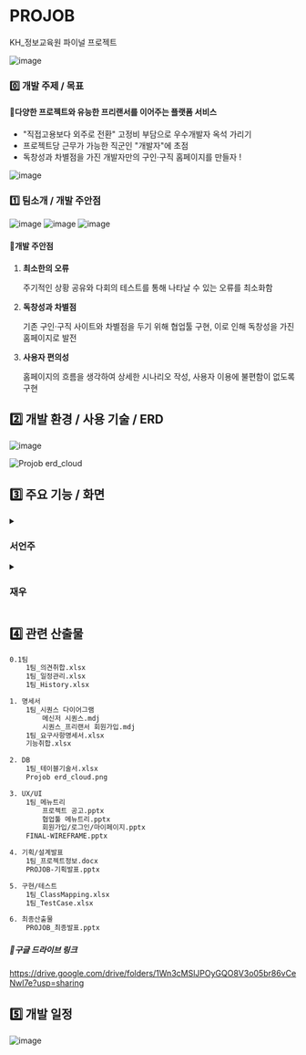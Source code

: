 

# PROJOB
KH_정보교육원 파이널 프로젝트

![image](https://user-images.githubusercontent.com/92707182/181875397-36a54d8c-361e-4533-8ecf-feb44a7baaad.png)

### 0️⃣ 개발 주제 / 목표


#### 📖다양한 프로젝트와 유능한 프리랜서를 이어주는 플랫폼 서비스

- "직접고용보다 외주로 전환" 고정비 부담으로 우수개발자 옥석 가리기
- 프로젝트당 근무가 가능한 직군인 "개발자"에 초점
- 독창성과 차별점을 가진 개발자만의 구인·구직 홈페이지를 만들자 ! 



![image](https://user-images.githubusercontent.com/92707182/181875443-e9c4172a-8042-4e2b-b31d-b5eee6b05a81.png)



### 1️⃣ 팀소개 / 개발 주안점
![image](https://user-images.githubusercontent.com/92707182/181875432-49ba300d-6020-4341-8535-7695292d28cd.png)
![image](https://user-images.githubusercontent.com/92707182/181875458-621c6f5e-92d6-41cf-89a4-3d7794e63712.png)
![image](https://user-images.githubusercontent.com/92707182/181875462-d2eaca6a-fa37-4dfd-8736-96ecdfc1d9aa.png)


#### 🔎개발 주안점

1. **최소한의 오류**

   주기적인 상황 공유와 다회의 테스트를 통해 나타날 수 있는 오류를 최소화함

2. **독창성과 차별점**

   기존 구인·구직 사이트와 차별점을 두기 위해 협업툴 구현, 이로 인해 독창성을 가진 홈페이지로 발전

3. **사용자 편의성**

   홈페이지의 흐름을 생각하여 상세한 시나리오 작성, 사용자 이용에 불편함이 없도록 구현

   

## 2️⃣ 개발 환경 / 사용 기술 / ERD

![image](https://user-images.githubusercontent.com/92707182/181875470-8c9507b4-28d8-4c50-bf59-6f31f325b428.png)


![Projob erd_cloud](https://user-images.githubusercontent.com/92707182/181875815-7795b9e3-f1fc-4c37-bd15-421245d170cb.png)



## 3️⃣ 주요 기능 / 화면

<details>
<h3>𝙐𝙎𝙀𝙍 & 𝙍𝙀𝙎𝙐𝙈𝙀 & 𝙋𝙍𝙊𝙅𝙀𝘾𝙏 & 𝘼𝘿𝙈𝙄𝙉</h3>
<summary><h3>서언주</h3></summary>
<details>
	<summary><h4>𝐌𝐚𝐢𝐧</h4></summary>
	<div markdown="1">
	<p>𝐌𝐚𝐢𝐧</p>
	<img src="https://user-images.githubusercontent.com/92707182/181916709-3a0e3bd7-ed25-4c55-a583-a611c45ffbb0.gif">
	
```html
✅ 𝑫𝒆𝒔𝒄𝒓𝒊𝒑𝒕𝒊𝒐𝒏 
▸ 배너를 크게 두어 홈페이지 구성이 풍부해보이도록
▸ 가장 하단에는 서비스를 이용한 고객들의 경험을 이미지로 나열하여 친근한 느낌 부여
```
<p>𝐌𝐚𝐢𝐧 - 𝚖𝚎𝚗𝚞</p>
	<img src="https://user-images.githubusercontent.com/92707182/181916760-5225deea-024e-4f4b-945b-7a46cc5e27e9.gif">
	<br>
	
```html
✅ 𝑫𝒆𝒔𝒄𝒓𝒊𝒑𝒕𝒊𝒐𝒏 
▸ 로그인 여부를 판별하여 서비스 이동 가능여부 결정
▸ 프로젝트 목록만 비회원으로 조회 가능
```
</details>
<details>
<summary><h4>𝐉𝐎𝐈𝐍</h4></summary>
<p>𝐉𝐎𝐈𝐍</p>
	<img src="https://user-images.githubusercontent.com/92707182/181916734-46d51f3f-f14a-44c5-a53f-8b5756ae9114.gif">
	
```html
✅ 𝑫𝒆𝒔𝒄𝒓𝒊𝒑𝒕𝒊𝒐𝒏 
▸ 약관 동의없이 다음단계로 진행할 수 없음
▸ 필요 정보를 입력받을 수 있는 화면
▸ 아이디와 이메일은 중복확인을 거쳐야 함(Ajax)
▸ 비밀번호의 경우 javascript를 사용해서 동일했을 때 "일치합니다"가 출력되도록 구현
▸ Daum postcode api를 사용하여 우편번호와 주소, 상세주소 등을 기입
▸ 비밀번호는 BCryptpasswordencoder를 사용하여 암호화, DB에도 암호화된 상태로 저장
```
<details><summary><h5>𝑪𝒐𝒅𝒆</h5></summary>

```javascript
✅ 𝑪𝒐𝒅𝒆
//아이디 중복확인
<script>
$(function() {
	$(".idchk1").hide();
	$(".idchk2").hide();
	$('#checkid').click(function() {
		var us_id=$("#us_id").val();
		if (us_id != '') {
			$.ajax({
			type : 'post',
			url :'/projob/idchk',
			data : {us_id :us_id},
			success : 
				function(result) {
					if (result == '0') {
						$(".idchk1").show();
						$(".idchk2").hide();
					} else{
						$(".idchk2").show();
						$(".idchk1").hide();
					}
					},error : function(a, b, c) {
						console.log(a, b, c);}
			});
		} else { 
		alert('아이디를 입력해주세요.');
		$('#us_id').focus();
		}
	});
});
</script>
```
</details>
</details>
<details>
<summary><h4>𝐋𝐎𝐆𝐈𝐍</h4></summary>
<p>𝐋𝐎𝐆𝐈𝐍 - 𝚊𝚙𝚙𝚛𝚘𝚟𝚎𝚍 𝚞𝚜𝚎𝚛</p>
	<img src="https://user-images.githubusercontent.com/92707182/181916748-81c10960-2403-4b6e-a5f0-54ba987df8de.gif">
<p>𝐋𝐎𝐆𝐈𝐍 - 𝚞𝚗𝚊𝚙𝚙𝚛𝚘𝚟𝚎𝚍 𝚞𝚜𝚎𝚛</p>
	<img src="https://user-images.githubusercontent.com/92707182/181916751-07065bae-b14f-4605-8974-706246b2a94f.gif">
	
```html
✅ 𝑫𝒆𝒔𝒄𝒓𝒊𝒑𝒕𝒊𝒐𝒏 
▸ 아이디와 비밀번호 일치 여부를 반환
▸ 승인된 회원의 경우 메인홈페이지로 이동
▸ 미승인 회원은 프로젝트 공고 등록 및 신청 등이 제한됨
▸ 암호화 된 상태로 저장된 비밀번호와, 로그인 시 입력하는 비밀번호를 비교하기 위해 
 BCryptPasswordEncoder class의 matchers method를 사용해 비교 후 로그인 성공 여부 반환
```
<p>𝐋𝐎𝐆𝐈𝐍 - 𝚏𝚒𝚗𝚍 𝙸𝙳</p>
	<img src="https://user-images.githubusercontent.com/92707182/181916741-e39716fa-0faa-42c0-816f-1853accb5522.gif">
	
```html
✅ 𝑫𝒆𝒔𝒄𝒓𝒊𝒑𝒕𝒊𝒐𝒏 
▸ 필요 정보를 모두 입력 후 해당 정보와 일치하는 회원이 있는지 조회
▸ 조회결과 alert으로 반환
```
<p>𝐋𝐎𝐆𝐈𝐍 - 𝚏𝚒𝚗𝚍 𝙿𝚊𝚜𝚜𝚠𝚘𝚛𝚍</p>
	<img src="https://user-images.githubusercontent.com/92707182/181916744-ef2056fe-2c72-4f8e-a110-a257f032ef1f.gif">
	
```html
✅ 𝑫𝒆𝒔𝒄𝒓𝒊𝒑𝒕𝒊𝒐𝒏 
▸ 필요 정보를 모두 입력 후 해당 정보와 일치하는 회원이 있는지 조회
▸ 조회결과 일치하는 회원이 없으면 alert으로 반환
▸ 일치하는 회원이 있다면 비밀번호 재설정 페이지로 이동 후 재설정 
	(BCryptPasswordEncoder class로 암호화 후 DB 업데이트)
```
</details>
<details>
<summary><h4>𝐌𝐘 𝐏𝐀𝐆𝐄</h4></summary>
	<p>𝐌𝐘 𝐏𝐀𝐆𝐄 - 𝙲𝚑𝚊𝚗𝚐𝚒𝚗𝚐 𝚒𝚗𝚏𝚘𝚛𝚖𝚊𝚝𝚒𝚘𝚗</p>
	<img src="https://user-images.githubusercontent.com/92707182/181916769-dd4a3c35-235a-480d-bbef-16397184e547.gif">
	
```html
✅ 𝑫𝒆𝒔𝒄𝒓𝒊𝒑𝒕𝒊𝒐𝒏 
▸ 개인정보 수정 전 본인확인 절차 - 로그인 로직과 동일하게 matchers method를 사용해 일치여부 반환
▸ 이메일은 ajax를 사용해 중복확인 후 중복 이메일이 없을 경우에만 수정이 가능(회원가입과 동일)
▸ 하단 수정하기 버튼 클릭시 입력한 내용 수정 후 정보수정화면 출력
▸ 돌아가기 버튼 클릭시 마이페이지 메인으로 돌아감
```

<p>𝐌𝐘 𝐏𝐀𝐆𝐄 - 𝚠𝚛𝚒𝚝𝚎 𝚛𝚎𝚜𝚞𝚖𝚎</p>
	<img src="https://user-images.githubusercontent.com/92707182/181916778-37bbc50d-1d41-4998-bef0-6b96871978cb.gif">
	<img src="https://user-images.githubusercontent.com/92707182/181916782-0de4e363-07be-40f3-9ac4-582e6f1986b5.gif">
	
```html
✅ 𝑫𝒆𝒔𝒄𝒓𝒊𝒑𝒕𝒊𝒐𝒏 
▸ MultipartFile (스프링 제공) 인터페이스로 이력서 사진 업로드
▸ JS를 통해 이미지 태그에 속성 부여, 미리볼 수 있도록 구현
▸ 경력사항 및 자격증은 항목 추가 및 삭제 기능
▸ 자격증명이 기재되어 있지 않으면 항목 추가가 되지 않음
▸ 이력서와 자격증, 경력사항은 테이블을 별도로 두어 이력서 하나당 최대 3개씩 입력할 수 있도록 구현
▸ 홈페이지 입력 및 공개여부 설정 후 등록 가능
▸ 공개여부에 따라 추후 이력서 수정 및 삭제가 가능 - 공개시 수정 불가, 공개 후 프로젝트 신청시 해당 이력서 삭제 불가
```

<details><summary><h5>𝑪𝒐𝒅𝒆</h5></summary>

```javascript
✅ 𝑪𝒐𝒅𝒆
//이미지 미리보기 
<script type="text/javascript">
	let fileTag = document.querySelector("input[name=f]");
	let divPreview = document.querySelector("#div-preview");
	fileTag.onchange = function() {
		if(fileTag.files.length > 0) {
		//이미지 src에 들어갈 데이터 구하기
			for (let i = 0; i<fileTag.files.length; i++) { let reader = new FileReader();
				reader.onload = function(data) {
				let src = data.target.result;
				//1. 이미지 태그 만들기
				let imgTag = document.createElement('img');
				//2. 이미지 태그 속성들 세팅하기imgTag.setAttribute('src', src);
				imgTag.setAttribute('width', '200');
				imgTag.setAttribute('height', '300');
				//3. 이미지 태그 div안에 넣기
				divPreview.appendChild(imgTag);
			}reader.readAsDataURL(fileTag.files[i]);}
		} else {divPreview.innerHTML = "";
	}}
<script>
```
</details>
<p>𝐌𝐘 𝐏𝐀𝐆𝐄 - 𝚎𝚍𝚒𝚝 𝚛𝚎𝚜𝚞𝚖𝚎</p>
	<img src="https://user-images.githubusercontent.com/92707182/181916786-0c8f3d2c-f7bf-4fda-9ec3-1017dbd3faa8.gif">

```html
✅ 𝑫𝒆𝒔𝒄𝒓𝒊𝒑𝒕𝒊𝒐𝒏 
▸ 이력서 목록에서 이력서명 클릭시 해당 이력서 내용 조회 가능
▸ 비공개된 이력서인 경우에만 수정 가능
▸ 인적사항 수정 가능
▸ 수정 전 정보를 받아오기 위해 value로 저장된 값 input태그에 출력
```
<p>𝐌𝐘 𝐏𝐀𝐆𝐄 - 𝚍𝚎𝚕𝚎𝚝𝚎 𝚛𝚎𝚜𝚞𝚖𝚎</p>
	<img src="https://user-images.githubusercontent.com/92707182/181916790-972158f3-6a70-41ff-9a92-332f48bb8a9c.gif">
	
```html
✅ 𝑫𝒆𝒔𝒄𝒓𝒊𝒑𝒕𝒊𝒐𝒏 
▸ 프로젝트 신청시 제출한 이력서는 삭제 불가
▸ 프로젝트 신청하지 않은 이력서(혹은 비공개된 이력서)는 삭제 가능
```
</details>
<details>
<summary><h4>𝐏𝐑𝐎𝐉𝐄𝐂𝐓</h4></summary>
	<p>𝐏𝐑𝐎𝐉𝐄𝐂𝐓 - 𝚙𝚛𝚘𝚓𝚎𝚌𝚝 𝚛𝚎𝚐𝚒𝚜𝚝𝚛𝚊𝚝𝚒𝚘𝚗</p>
	<img src="https://user-images.githubusercontent.com/92707182/181916798-1f194c1a-6fca-4554-a296-271dc86238da.gif">
	
```html
✅ 𝑫𝒆𝒔𝒄𝒓𝒊𝒑𝒕𝒊𝒐𝒏 
▸ 헤더에서 project선택해 들어가면 관리자의 승인을 받은 프로젝트 목록 조회 가능
▸ 기업은 프로젝트 화면 하단에 프로젝트 등록버튼이 생성됨
▸ 클릭시 공고 내용을 입력할 수 있는 화면으로 이동
▸ 카테고리 및 제목, 내용 입력 가능
▸ 내용의 경우 ckeditor api를 사용
▸ 하단에서 작업기간, 모집인원, 예산 입력 가능(필수 입력 사항) 
▸ 첨부파일의 경우 MultipartFile을 활용하여 이력서와 동일하게 구현
▸ 미리보기 img태그의 경우 실제 프로젝트 공고 확인 때와 비슷한 크기로 출력
▸ 등록버튼 클릭 시 프로젝트 현황으로 이동하여 관리자 승인 대기중인 프로젝트 확인 가능
▸ 관리자 승인 완료된 프로젝트 또한 조회가 가능하며 해당 페이지에서 프리랜서 선정 페이지로 이동
```
<p>𝐏𝐑𝐎𝐉𝐄𝐂𝐓 - 𝚍𝚎𝚕𝚎𝚝𝚎  𝚙𝚛𝚘𝚓𝚎𝚌𝚝</p>
	<img src="https://user-images.githubusercontent.com/92707182/181916804-3227ccde-42b0-4217-9c57-556601c16312.gif">
	
```html
✅ 𝑫𝒆𝒔𝒄𝒓𝒊𝒑𝒕𝒊𝒐𝒏 
▸ 기업의 마이페이지에서 프로젝트 현황 조회 가능
▸ 관리자 승인대기상태인 프로젝트는 삭제 가능
```
<p>𝐏𝐑𝐎𝐉𝐄𝐂𝐓 - 𝚙𝚛𝚘𝚓𝚎𝚌𝚝 𝚊𝚙𝚙𝚕𝚒𝚌𝚊𝚝𝚒𝚘𝚗</p>
	<img src="https://user-images.githubusercontent.com/92707182/181916838-389427b8-2556-44f5-ac7b-67e4cc150514.gif">
	
```html
✅ 𝑫𝒆𝒔𝒄𝒓𝒊𝒑𝒕𝒊𝒐𝒏 
▸ 헤더에서 project선택해 들어가면 관리자의 승인을 받은 프로젝트 목록 조회 가능
▸ 프로젝트명 클릭 후 상세조회 페이지로 들어가면, 내용 조회 가능
▸ 프로젝트 신청하기 버튼 클릭시 신청페이지로 이동
▸ 로그인된 회원의 '공개된' 이력서 목록만 불러옴
▸ checkbox 체크 후 프로젝트 신청하기 클릭 시 해당 이력서와 본인 정보가 기업측에게 전달됨
▸ 신청완료 시 마이페이지 메인으로 이동
▸ 신청중인 프로젝트 건수가 증가되며, 하단 프로젝트명 클릭시 신청한 프로젝트 상세조회 화면으로 이동
▸ 선정완료 시 좌측 진행중인 프로젝트로 이동 (신청중인 프로젝트와 동일하게 조회 가능)
```
<p>𝐏𝐑𝐎𝐉𝐄𝐂𝐓 - 𝚏𝚛𝚎𝚎𝚕𝚊𝚗𝚌𝚎𝚛 𝚜𝚎𝚕𝚎𝚌𝚝𝚒𝚘𝚗</p>
	<img src="https://user-images.githubusercontent.com/92707182/181916808-7f7c898d-85fc-4d3c-be9e-90668e6d5dcd.gif">
	
```html
✅ 𝑫𝒆𝒔𝒄𝒓𝒊𝒑𝒕𝒊𝒐𝒏 
▸ 기업 아이디로 로그인 후 마이페이지로 이동하면 진행중인 프로젝트와, 관리자의 승인을 기다리는 프로젝트 건수 및 해당 프로젝트 조회 가능
▸ 기업 정보조회(정보수정) 하단 프로젝트 관리 버튼 클릭 시 프로젝트 현황 페이지로 이동
▸ 프로젝트 현황에서 프로젝트명 클릭 시 해당 프로젝트에 신청한 프리랜서 목록 조회 가능
▸ 프로젝트 명 클릭시 해당 프로젝트를 신청한 프리랜서, 이미 선정된 프리랜서 목록 조회 가능
▸ 신청현황에 있는 이력서 제목 클릭 시 새창에서 해당 이력서 조회 가능
▸ 새창을 띄워 프로젝트에 신청한 이력서를 조회할 수 있도록 함
▸ 사진 및 인적사항, 경력사항, 자격증 모두 조회 가능하며 가장 하단 창닫기 버튼을 이용해 창 닫기 가능
▸ 신청현황에서 checkbox 클릭 후 선정하기 클릭 시 선정 완료
▸ 프로젝트 신청현황목록에서 해당 프로젝트 신청현황으로 이동하면 선정현황에 이동되어 있는 프리랜서 조회 가능
▸ 선정 완료된 프리랜서라도 이력서 조회 가능
```
</details>
<details>
<summary><h4>𝐀𝐃𝐌𝐈𝐍</h4></summary>
	<p>𝐀𝐃𝐌𝐈𝐍 - 𝚕𝚘𝚐𝚒𝚗 & 𝚖𝚊𝚒𝚗</p>
	<img src="https://user-images.githubusercontent.com/92707182/181916817-9a8a6a81-eab1-4047-8b26-73b9b6bd9689.gif">
	
```html
✅ 𝑫𝒆𝒔𝒄𝒓𝒊𝒑𝒕𝒊𝒐𝒏 
▸ 관리자 로그인(푸터에 존재)시 헤더가 관리자 헤더로 변경됨
▸ 관리자는 회원 및 프로젝트 승인 가능
▸ 승인해야하는 건수 메인에서 조회 가능
▸ 회원 검색 및 승인 페이지로 이동 또한 메인페이지에서 가능
```
<p>𝐀𝐃𝐌𝐈𝐍 - 𝚊𝚙𝚙𝚛𝚘𝚟𝚎 𝚞𝚜𝚎𝚛</p>
	<img src="https://user-images.githubusercontent.com/92707182/181916820-b1b1f629-ead9-40e5-b880-82c8628ece60.gif">
	
```html
✅ 𝑫𝒆𝒔𝒄𝒓𝒊𝒑𝒕𝒊𝒐𝒏 
▸ 관리자 메인페이지에서 회원승인 페이지로 이동
▸ 미승인 받은 회원 목록을 불러옴
▸ 회원 선택 checkbox 클릭 후 수락버튼 누르면 회원 승인 완료
▸ 한 번에 여러 회원을 승인할 수 없도록 JS를 이용해 2개이상 클릭할 수 없도록 구현
```
<p>𝐀𝐃𝐌𝐈𝐍 - 𝚊𝚙𝚙𝚛𝚘𝚟𝚎 𝚙𝚛𝚘𝚓𝚎𝚌𝚝</p>
	<img src="https://user-images.githubusercontent.com/92707182/181916824-c95ba6d4-89a1-41e3-86da-4aba924649b9.gif">
	
```html
✅ 𝑫𝒆𝒔𝒄𝒓𝒊𝒑𝒕𝒊𝒐𝒏 
▸ 관리자 메인페이지에서 프로젝트 승인 페이지로 이동
▸ 미승인 받은 프로젝트 목록을 불러옴
▸ 프로젝트명 클릭 시 기업이 업로드한 공고 새창에서 상세 조회 가능
▸ 프로젝트 번호(no) checkbox 클릭 후 수락버튼 누르면 프로젝트 승인 완료
▸ 한 번에 여러 프로젝트를 승인할 수 없도록 JS를 이용해 2개이상 클릭할 수 없도록 구현
```
<p>𝐀𝐃𝐌𝐈𝐍 - 𝚜𝚎𝚊𝚛𝚌𝚑 𝚞𝚜𝚎𝚛</p>
	<img src="https://user-images.githubusercontent.com/92707182/181916827-4bc089ed-5303-488c-ab65-4b27825d3017.gif">
	
```html
✅ 𝑫𝒆𝒔𝒄𝒓𝒊𝒑𝒕𝒊𝒐𝒏 
▸ 관리자 메인페이지 우측 검색창에 회원 이름 혹은 아이디로 검색 가능
▸ 일치하는 회원이 있는 경우 회원 정보 조회 페이지로 이동
▸ 비밀번호를 제외한 정보 조회 가능
▸ 일치하는 정보가 없는 경우 없다고 정보 회신 
```

</div>
</details>
</details>

<details>
	<summary><h3>재우</h3></summary>
		<p>메인</p>
	<img src="https://user-images.githubusercontent.com/92707182/181916709-3a0e3bd7-ed25-4c55-a583-a611c45ffbb0.gif">
	<p>메인-메뉴클릭</p>
	<img src="https://user-images.githubusercontent.com/92707182/181916760-5225deea-024e-4f4b-945b-7a46cc5e27e9.gif">
	<div markdown="1">
	<p>메신저 메인페이지</p>
	<img src="https://user-images.githubusercontent.com/95215865/182032197-398c8640-f171-4d7b-9e61-6b15cef54727.gif">
	<p>메신저 메세지 수신/발신</p>
	<img src="https://user-images.githubusercontent.com/95215865/182032381-03b7d983-59cf-4082-b5b9-e1ad50b5ebd9.gif">
	<p>메신저 대화방 생성</p>
	<img src="https://user-images.githubusercontent.com/95215865/182032402-0b3e665f-7417-4587-b53c-e255a01da86b.gif">
	<p>메신저 대화방 초대</p>
	<img src="https://user-images.githubusercontent.com/95215865/182032428-789c191a-eb0f-4a1d-9786-b3b533c8100f.gif">
	<p>메신저 대화방 나가기</p>
	<img src="https://user-images.githubusercontent.com/95215865/182032443-283cec38-f06f-4d85-9022-0c03b7602043.gif">
	<p>메신저 대화방 참가자 목록</p>
	<img src="https://user-images.githubusercontent.com/95215865/182032458-3ca7e43a-787a-4850-9237-1df237128b2a.gif">
	<p>파일공유 메인페이지</p>
	<img src="https://user-images.githubusercontent.com/95215865/182032475-cb591e8d-6841-42d4-ae5d-4e557fc74fc6.gif">
	<p>파일공유 파일등록</p>
	<img src="https://user-images.githubusercontent.com/95215865/182032490-3077b664-fa7e-426b-a793-1de5c3d22133.gif">
	<p>파일공유 리스트 삭제</p>
	<img src="https://user-images.githubusercontent.com/95215865/182032499-87500cd5-aa84-4215-91b2-63af8d68170a.gif">
	<p>파일공유 리스트 검색</p>
	<img src="https://user-images.githubusercontent.com/95215865/182032508-ca245702-67c2-48f2-9a9c-d47d65027f85.gif">
	<p>파일공유 파일 다운로드</p>
	<img src="https://user-images.githubusercontent.com/95215865/182032520-16b92ddb-e23f-4438-a884-b88f3eb65b17.gif">
</div>
</details>


## 4️⃣  관련 산출물

```html
0.1팀
	1팀_의견취합.xlsx
	1팀_일정관리.xlsx
	1팀_History.xlsx

1. 명세서
	1팀_시퀀스 다이어그램
		메신저 시퀀스.mdj
		시퀀스_프리랜서 회원가입.mdj
	1팀_요구사항명세서.xlsx
	기능취합.xlsx

2. DB
	1팀_테이블기술서.xlsx
	Projob erd_cloud.png

3. UX/UI
	1팀_메뉴트리
		프로젝트 공고.pptx
		협업툴 메뉴트리.pptx
		회원가입/로그인/마이페이지.pptx
	FINAL-WIREFRAME.pptx

4. 기획/설계발표
	1팀_프로젝트정보.docx
	PROJOB-기획발표.pptx

5. 구현/테스트
	1팀_ClassMapping.xlsx
	1팀_TestCase.xlsx

6. 최종산출물
	PROJOB_최종발표.pptx
```

##### 💾구글 드라이브 링크

https://drive.google.com/drive/folders/1Wn3cMSlJPOyGQO8V3o05br86vCeNwl7e?usp=sharing


## 5️⃣ 개발 일정
![image](https://user-images.githubusercontent.com/92707182/181875548-6feb856a-3624-45af-80da-b0128368cc53.png)



